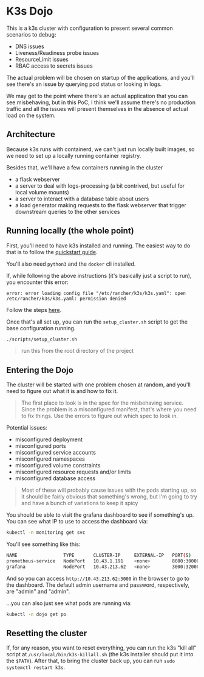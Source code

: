 # K3s Dojo

This is a k3s cluster with configuration to present several common scenarios to debug:

- DNS issues
- Liveness/Readiness probe issues
- ResourceLimit issues
- RBAC access to secrets issues

The actual problem will be chosen on startup of the applications, and you'll see there's an issue by querying pod status or looking in logs.

We may get to the point where there's an actual application that you can see misbehaving, but in this PoC, I think we'll assume there's no production traffic and all the issues will present themselves in the absence of actual load on the system.

## Architecture

Because k3s runs with containerd, we can't just run locally built images, so we need to set up a locally running container registry.

Besides that, we'll have a few containers running in the cluster

- a flask webserver
- a server to deal with logs-processing (a bit contrived, but useful for local volume mounts)
- a server to interact with a database table about users
- a load generator making requests to the flask webserver that trigger downstream queries to the other services

## Running locally (the whole point)

First, you'll need to have k3s installed and running. The easiest way to do that is to follow the [quickstart guide](https://docs.k3s.io/quick-start).

You'll also need `python3` and the `docker` cli installed.

If, while following the above instructions (it's basically just a script to run), you encounter this error:

```
error: error loading config file "/etc/rancher/k3s/k3s.yaml": open /etc/rancher/k3s/k3s.yaml: permission denied
```

Follow the steps [here](https://devops.stackexchange.com/a/16044).

Once that's all set up, you can run the `setup_cluster.sh` script to get the base configuration running.

```sh
./scripts/setup_cluster.sh
```

> run this from the root directory of the project

## Entering the Dojo

The cluster will be started with one problem chosen at random, and you'll need to figure out what it is and how to fix it.

> The first place to look is in the spec for the misbehaving service. Since the problem is a misconfigured manifest, that's where you need to fix things. Use the errors to figure out which spec to look in.

Potential issues:

- misconfigured deployment
- misconfigured ports
- misconfigured service accounts
- misconfigured namespaces
- misconfigured volume constraints
- misconfigured resource requests and/or limits
- misconfigured database access

> Most of these will probably cause issues with the pods starting up, so it should be fairly obvious that something's wrong, but I'm going to try and have a bunch of variations to keep it spicy

You should be able to visit the grafana dashboard to see if something's up. You can see what IP to use to access the dashboard via:

```sh
kubectl -n monitoring get svc
```

You'll see something like this:

```sh
NAME                 TYPE       CLUSTER-IP     EXTERNAL-IP   PORT(S)          AGE
prometheus-service   NodePort   10.43.1.191    <none>        8080:30000/TCP   6m47s
grafana              NodePort   10.43.213.62   <none>        3000:32000/TCP   6m47s
```

And so you can access `http://10.43.213.62:3000` in the browser to go to the dashboard. The default admin username and password, respectively, are "admin" and "admin".

...you can also just see what pods are running via:

```sh
kubectl -n dojo get po
```

## Resetting the cluster

If, for any reason, you want to reset everything, you can run the k3s "kill all" script at `/usr/local/bin/k3s-killall.sh` (the k3s installer should put it into the `$PATH`). After that, to bring the cluster back up, you can run `sudo systemctl restart k3s`.
